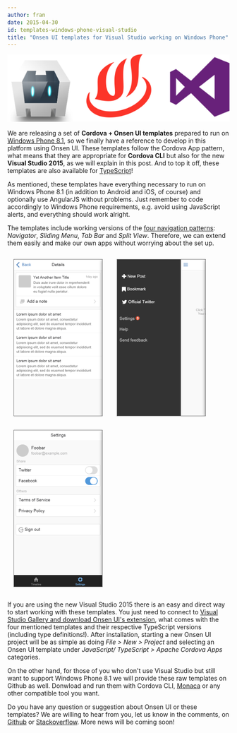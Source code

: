 ```yaml
---
author: fran
date: 2015-04-30
id: templates-windows-phone-visual-studio
title: "Onsen UI templates for Visual Studio working on Windows Phone"
---
```


![Cordova + Onsen UI + Visual Studio1](/blog/content/images/2015/Apr/cordova_onsen_vs.png)

We are releasing a set of **Cordova + Onsen UI templates** prepared to run on [Windows Phone 8.1](/windows-phone-8-1-tutorial/), so we finally have a reference to develop in this platform using Onsen UI. These templates follow the Cordova App pattern, what means that they are appropriate for **Cordova CLI** but also for the new **Visual Studio 2015**, as we will explain in this post. And to top it off, these templates are also available for [TypeScript](type-definitions-onsenui-typescript/)!

<!-- more -->

As mentioned, these templates have everything necessary to run on Windows Phone 8.1 (in addition to Android and iOS, of course) and optionally use AngularJS without problems. Just remember to code accordingly to Windows Phone requirements, e.g. avoid using JavaScript alerts, and everything should work alright.

The templates include working versions of the [four navigation patterns](../guide/overview.html#ManagingMultiplePages): *Navigator*, *Sliding Menu*, *Tab Bar* and *Split View*. Therefore, we can extend them easily and make our own apps without worrying about the set up.

<img src="/blog/content/images/2015/Apr/Master-Details.png" alt="Onsen UI template Navigator Master-Details" style="display: inline-block; margin: 1em; border: 1px solid grey"/>
<img src="/blog/content/images/2015/Apr/SlidingMenu.png" alt="Onsen UI template Sliding Menu" style="display: inline-block; margin: 1em; border: 1px solid grey"/>
<img src="/blog/content/images/2015/Apr/TabBar.png" alt="Onsen UI template Tab Bar" style="display: inline-block; margin: 1em; border: 1px solid grey"/>

If you are using the new Visual Studio 2015 there is an easy and direct way to start working with these templates. You just need to connect to [Visual Studio Gallery and download Onsen UI's extension](https://visualstudiogallery.msdn.microsoft.com/8968a18d-cc94-4ebf-8183-ed0e1f6247f3), what comes with the four mentioned templates and their respective TypeScript versions (including type definitions!). After installation, starting a new Onsen UI project will be as simple as doing *File > New > Project* and selecting an Onsen UI template under *JavaScript/ TypeScript > Apache Cordova Apps* categories.

On the other hand, for those of you who don't use Visual Studio but still want to support Windows Phone 8.1 we will provide these raw templates on Github as well. Donwload and run them with Cordova CLI, [Monaca](https://monaca.io/) or any other compatible tool you want.

Do you have any question or suggestion about Onsen UI or these templates? We are willing to hear from you, let us know in the comments, on [Github](https://github.com/OnsenUI/OnsenUI/issues) or [Stackoverflow](https://stackoverflow.com/questions/tagged/onsen-ui). More news will be coming soon!